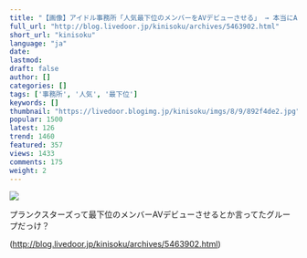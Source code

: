 ```yaml
---
title: "【画像】アイドル事務所「人気最下位のメンバーをAVデビューさせる」 → 本当にAVデビュー：キニ速"
full_url: "http://blog.livedoor.jp/kinisoku/archives/5463902.html"
short_url: "kinisoku"
language: "ja"
date: 
lastmod: 
draft: false
author: []
categories: []
tags: ['事務所', '人気', '最下位']
keywords: []
thumbnail: "https://livedoor.blogimg.jp/kinisoku/imgs/8/9/892f4de2.jpg"
popular: 1500
latest: 126
trend: 1460
featured: 357
views: 1433
comments: 175
weight: 2
---
```


![](https://livedoor.blogimg.jp/kinisoku/imgs/8/9/892f4de2.jpg)

<div><p class='Tweet-Text'><p>プランクスターズって最下位のメンバーAVデビューさせるとか言ってたグループだっけ？</p></p></div>

(http://blog.livedoor.jp/kinisoku/archives/5463902.html)
